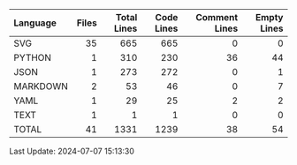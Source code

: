 | Language   |   Files |   Total Lines |   Code Lines |   Comment Lines |   Empty Lines |
|:-----------|--------:|--------------:|-------------:|----------------:|--------------:|
| SVG        |      35 |           665 |          665 |               0 |             0 |
| PYTHON     |       1 |           310 |          230 |              36 |            44 |
| JSON       |       1 |           273 |          272 |               0 |             1 |
| MARKDOWN   |       2 |            53 |           46 |               0 |             7 |
| YAML       |       1 |            29 |           25 |               2 |             2 |
| TEXT       |       1 |             1 |            1 |               0 |             0 |
| TOTAL      |      41 |          1331 |         1239 |              38 |            54 |

Last Update: 2024-07-07 15:13:30